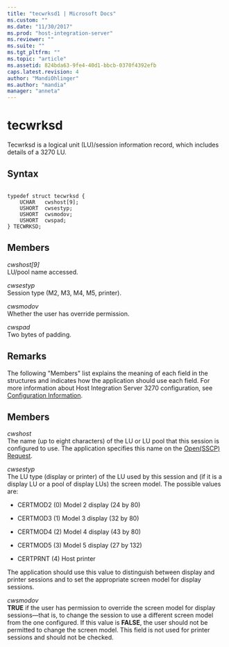 ```yaml
---
title: "tecwrksd1 | Microsoft Docs"
ms.custom: ""
ms.date: "11/30/2017"
ms.prod: "host-integration-server"
ms.reviewer: ""
ms.suite: ""
ms.tgt_pltfrm: ""
ms.topic: "article"
ms.assetid: 824bda63-9fe4-40d1-bbcb-0370f4392efb
caps.latest.revision: 4
author: "MandiOhlinger"
ms.author: "mandia"
manager: "anneta"
---
```

# tecwrksd
Tecwrksd is a logical unit (LU)/session information record, which includes details of a 3270 LU.  
  
## Syntax  
  
```  
  
typedef struct tecwrksd {  
    UCHAR   cwshost[9];  
    USHORT  cwsestyp;  
    USHORT  cwsmodov;   
    USHORT  cwspad;  
} TECWRKSD;  
```  
  
## Members  
 *cwshost[9]*  
 LU/pool name accessed.  
  
 *cwsestyp*  
 Session type (M2, M3, M4, M5, printer).  
  
 *cwsmodov*  
 Whether the user has override permission.  
  
 *cwspad*  
 Two bytes of padding.  
  
## Remarks  
 The following "Members" list explains the meaning of each field in the structures and indicates how the application should use each field. For more information about Host Integration Server 3270 configuration, see [Configuration Information](../core/configuration-information1.md).  
  
## Members  
 *cwshost*  
 The name (up to eight characters) of the LU or LU pool that this session is configured to use. The application specifies this name on the [Open(SSCP) Request](../HIS2010/open-sscp-request1.md).  
  
 *cwsestyp*  
 The LU type (display or printer) of the LU used by this session and (if it is a display LU or a pool of display LUs) the screen model. The possible values are:  
  
-   CERTMOD2 (0)        Model 2 display (24 by 80)  
  
-   CERTMOD3 (1)        Model 3 display (32 by 80)  
  
-   CERTMOD4 (2)        Model 4 display (43 by 80)  
  
-   CERTMOD5 (3)        Model 5 display (27 by 132)  
  
-   CERTPRNT (4)         Host printer  
  
 The application should use this value to distinguish between display and printer sessions and to set the appropriate screen model for display sessions.  
  
 *cwsmodov*  
 **TRUE** if the user has permission to override the screen model for display sessions—that is, to change the session to use a different screen model from the one configured. If this value is **FALSE**, the user should not be permitted to change the screen model. This field is not used for printer sessions and should not be checked.